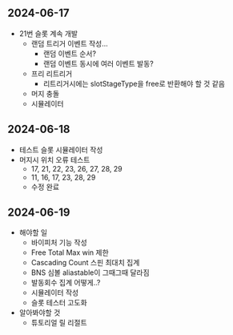 
## 2024-06-17

- 21번 슬롯 계속 개발
	- 랜덤 트리거 이벤트 작성...
		- 랜덤 이벤트 순서?
		- 랜덤 이벤트 동시에 여러 이벤트 발동?
	- 프리 리트리거
		- 리트리거시에는 slotStageType을 free로 반환해야 할 것 같음
	- 머지 충돌
	- 시뮬레이터

## 2024-06-18

- 테스트 슬롯 시뮬레이터 작성
- 머지시 위치 오류 테스트
	- 17, 21, 22, 23, 26, 27, 28, 29
	- 11, 16, 17, 23, 28, 29
	- 수정 완료

## 2024-06-19

- 해야할 일
	- 바이피처 기능 작성
	- Free Total Max win 제한
	- Cascading Count 스핀 최대치 집계
	- BNS 심볼 aliastable이 그때그때 달라짐
	- 발동회수 집계 어떻게..?
	- 시뮬레이터 작성
	- 슬롯 테스터 고도화
- 알아봐야할 것
	- 튜토리얼 릴 리절트
